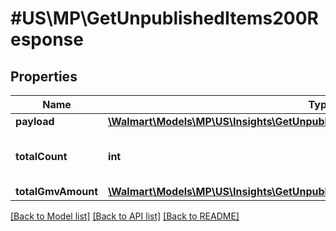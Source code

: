 # #US\MP\GetUnpublishedItems200Response

## Properties

Name | Type | Description | Notes
------------ | ------------- | ------------- | -------------
**payload** | [**\Walmart\Models\MP\US\Insights\GetUnpublishedItems200ResponsePayloadInner[]**](GetUnpublishedItems200ResponsePayloadInner.md) |  | [optional]
**totalCount** | **int** | total number of unpublished items | [optional]
**totalGmvAmount** | [**\Walmart\Models\MP\US\Insights\GetUnpublishedItems200ResponseTotalGmvAmount**](GetUnpublishedItems200ResponseTotalGmvAmount.md) |  | [optional]


[[Back to Model list]](../) [[Back to API list]](../../Api/US/MP) [[Back to README]](../../README.md)
